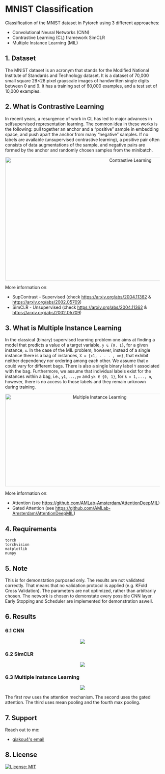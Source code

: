# MNIST Classification

Classification of the MNIST dataset in Pytorch using 3 different approaches:
* Convolutional Neural Networks (CNN)
* Contrastive Learning (CL) framework SimCLR
* Multiple Instance Learning (MIL)


## 1. Dataset
The MNIST dataset is an acronym that stands for the Modified National Institute of Standards and Technology dataset. It is a dataset of 70,000 small square 28×28 pixel grayscale images of handwritten single digits between 0 and 9. It has a training set of 60,000 examples, and a test set of 10,000 examples.


## 2. What is Contrastive Learning
In recent years, a resurgence of work in CL has led to major advances in selfsupervised representation learning. The common idea in these works is the following: pull together an anchor and a “positive” sample in embedding space, and push apart the anchor from many “negative” samples. If no labels are available (unsupervised contrastive learning), a positive pair often consists of data augmentations of the sample, and negative pairs are formed by the anchor and randomly chosen samples from the minibatch.  

<p align="center">
<img src="https://raw.githubusercontent.com/HobbitLong/SupContrast/master/figures/teaser.png" alt="Contrastive Learning" style="height: 400px; width:800px;"/>
</p>

More information on:
* SupContrast - Supervised (check https://arxiv.org/abs/2004.11362 & https://arxiv.org/abs/2002.05709)
* SimCLR - Unsupervised (check https://arxiv.org/abs/2004.11362 & https://arxiv.org/abs/2002.05709) 


## 3. What is Multiple Instance Learning
In the classical (binary) supervised learning problem one aims at finding a model that predicts a value of a target variable, `y ∈ {0, 1}`, for a given instance, `x`. In the case of the MIL problem, however, instead of a single instance there is a bag of instances, `X = {x1, . . . , xn}`, that exhibit neither dependency nor ordering among each other. We assume that `n` could vary for different bags. There is also a single binary label `Y` associated with the bag. Furthermore, we assume that individual labels exist for the instances within a bag, i.e., `y1,...,yn` and `yk ∈ {0, 1}`, for `k = 1,..., n`, however, there is no access to those labels and they remain unknown during training. 

<p align="center">
<img src="https://www.researchgate.net/publication/315925709/figure/fig1/AS:555691916382209@1509498685605/An-illustration-of-the-concept-of-multiple-instance-learning-In-MIL-training-examples.png" alt="Multiple Instance Learning" style="height: 300px; width:600px;"/>
</p>
  
More information on:
* Attention (see https://github.com/AMLab-Amsterdam/AttentionDeepMIL)
* Gated Attention (see https://github.com/AMLab-Amsterdam/AttentionDeepMIL)


## 4. Requirements

```
torch
torchvision
matplotlib
numpy
```

## 5. Note
This is for demonstation purposed only. The results are not validated correctly. That means that no validation protocol is applied (e.g. KFold Cross Validation). The parameters are not optimized, rather than arbitrarily chosen. The network is chosen to demonstate every possible CNN layer. Early Stopping and Scheduler are implemented for demonstration aswell.

## 6. Results
### 6.1 CNN
<p align="center">
  <img src="https://github.com/giakou4/MNIST_classification/blob/main/results/cnn.jpg?raw=true">
</p>

### 6.2 SimCLR
<p align="center">
  <img src="https://github.com/giakou4/MNIST_classification/blob/main/results/simclr.jpg?raw=true">
</p>

### 6.3 Multiple Instance Learning
<p align="center">
  <img src="https://github.com/giakou4/MNIST_classification/blob/main/results/mil.jpg?raw=true">
</p>
The first row uses the attention mechanism. The second uses the gated attention. The third uses mean pooling and the fourth max pooling.

## 7. Support

Reach out to me:
- [giakou4's email](mailto:giakonick98@gmail.com "giakonick98@gmail.com")

## 8. License
[![License: MIT](https://img.shields.io/badge/License-MIT-yellow.svg)](https://github.com/giakou4/MNIST_classification/LICENSE)
